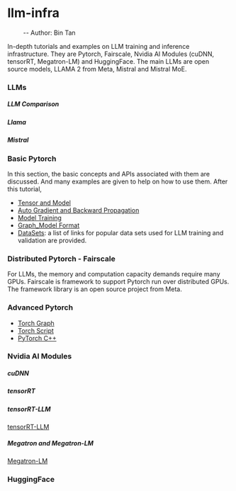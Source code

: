 # llm-infra
&nbsp;&nbsp;&nbsp;&nbsp;&nbsp;&nbsp;&nbsp;&nbsp; -- Author: Bin Tan

In-depth tutorials and examples on LLM training and inference infrastructure. They are Pytorch, Fairscale, Nvidia AI Modules (cuDNN, tensorRT, Megatron-LM) and HuggingFace.
The main LLMs are open source models, LLAMA 2 from Meta, Mistral and Mistral MoE.

### LLMs

##### LLM Comparison

##### Llama 

##### Mistral


### Basic Pytorch
In this section, the basic concepts and APIs associated with them are discussed.
And many examples are given to help on how to use them. After this tutorial, 
- [Tensor and Model](./basic_pytorch/tensor_model.md)
- [Auto Gradient and Backward Propagation](./basic_pytorch/autogradient_backwordpropagation.md)
- [Model Training](./basic_pytorch/model_training.md)
- [Graph_Model Format](./basic_pytorch/graph_model_format.md)
- [DataSets](./basic_pytorch/datasets.md): a list of links for popular data sets used for LLM training and validation
are provided.

### Distributed Pytorch - Fairscale
For LLMs, the memory and computation capacity demands require many GPUs. Fairscale is 
framework to support Pytorch run over distributed GPUs. The framework library is an
open source project from Meta.

### Advanced Pytorch

- [Torch Graph](./advanced_pytorch/group.md)
- [Torch Script](./advanced_pytorch/script.md)
- [PyTorch C++](./advanced_pytorch/cpp.md)


### Nvidia AI Modules

##### cuDNN

##### tensorRT

##### tensorRT-LLM
[tensorRT-LLM](https://github.com/NVIDIA/TensorRT-LLM)


##### Megatron and Megatron-LM
[Megatron-LM](https://github.com/NVIDIA/Megatron-LM)


### HuggingFace
